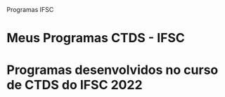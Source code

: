 <html>
    <head>
        <meta charset="UTF-8">
        Programas IFSC
    </head>
    <body>
        <h1>Meus Programas CTDS - IFSC<h1>
        Programas desenvolvidos no curso de CTDS do IFSC 2022
    </body>
</html>

